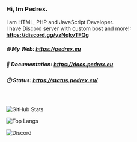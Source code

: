 ### Hi, Im Pedrex.
I am HTML, PHP and JavaScript Developer.<br>
I have Discord server with custom bost and more!: **https://discord.gg/yzNqkyTFQg**

##### 🌐 My Web: https://pedrex.eu
##### 💬 Documentation: https://docs.pedrex.eu
##### 🕐 Status: https://status.pedrex.eu/
<br>

![GitHub Stats](https://github-readme-stats.vercel.app/api?username=PedrexDev&show_icons=true&theme=dark)

![Top Langs](https://github-readme-stats.vercel.app/api/top-langs/?username=PedrexDev&theme=dark&layout=compact)

![Discord](https://i.imgur.com/cZiblwL.png)
